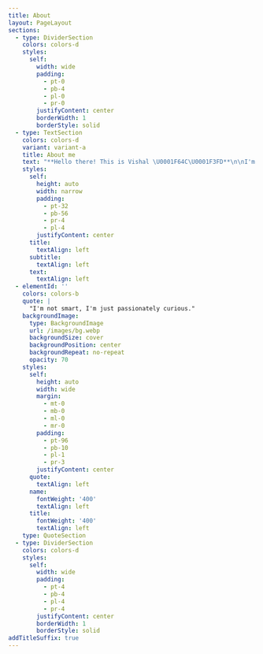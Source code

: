 ```yaml
---
title: About
layout: PageLayout
sections:
  - type: DividerSection
    colors: colors-d
    styles:
      self:
        width: wide
        padding:
          - pt-0
          - pb-4
          - pl-0
          - pr-0
        justifyContent: center
        borderWidth: 1
        borderStyle: solid
  - type: TextSection
    colors: colors-d
    variant: variant-a
    title: About me
    text: "**Hello there! This is Vishal \U0001F64C\U0001F3FD**\n\nI'm a Data Science student based in India. So yeah, I'm a data nerd, and I like sharing knowledge about Data science skills, tech and stuff.\n\nIn my free time, I like watching vlogs and listening to audiobooks. I hope to pursue my masters in Deep Learning with computer vision in focus.\n\n\n"
    styles:
      self:
        height: auto
        width: narrow
        padding:
          - pt-32
          - pb-56
          - pr-4
          - pl-4
        justifyContent: center
      title:
        textAlign: left
      subtitle:
        textAlign: left
      text:
        textAlign: left
  - elementId: ''
    colors: colors-b
    quote: |
      "I'm not smart, I'm just passionately curious."
    backgroundImage:
      type: BackgroundImage
      url: /images/bg.webp
      backgroundSize: cover
      backgroundPosition: center
      backgroundRepeat: no-repeat
      opacity: 70
    styles:
      self:
        height: auto
        width: wide
        margin:
          - mt-0
          - mb-0
          - ml-0
          - mr-0
        padding:
          - pt-96
          - pb-10
          - pl-1
          - pr-3
        justifyContent: center
      quote:
        textAlign: left
      name:
        fontWeight: '400'
        textAlign: left
      title:
        fontWeight: '400'
        textAlign: left
    type: QuoteSection
  - type: DividerSection
    colors: colors-d
    styles:
      self:
        width: wide
        padding:
          - pt-4
          - pb-4
          - pl-4
          - pr-4
        justifyContent: center
        borderWidth: 1
        borderStyle: solid
addTitleSuffix: true
---
```

